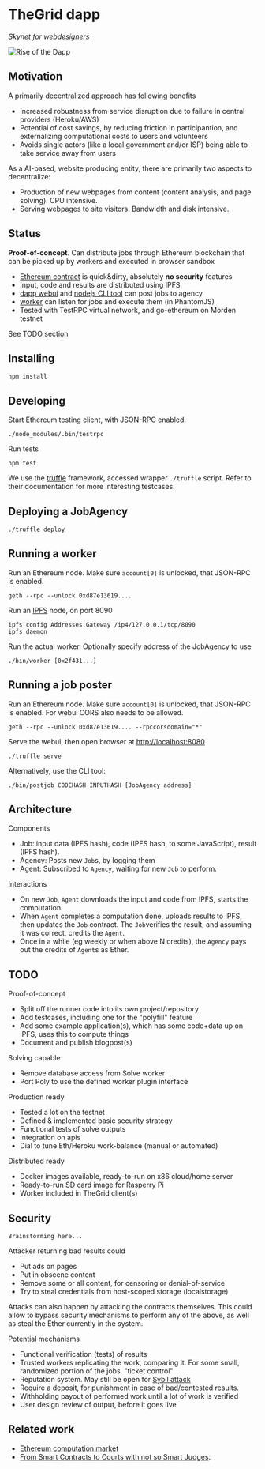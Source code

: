 # TheGrid dapp

*Skynet for webdesigners*

![Rise of the Dapp](http://gateway.ipfs.io/ipfs/QmaZDEQB4LrT7CQzEtAfKCDHrqsAgKfdig96QrV7rbNMJw)

## Motivation

A primarily decentralized approach has following benefits

* Increased robustness from service disruption due to failure in central providers (Heroku/AWS)
* Potential of cost savings, by reducing friction in participantion,
and externalizing computational costs to users and volunteers
* Avoids single actors (like a local government and/or ISP) being able to take service away from users

As a AI-based, website producing entity, there are primarily two aspects to decentralize:

* Production of new webpages from content (content analysis, and page solving).
CPU intensive.
* Serving webpages to site visitors.
Bandwidth and disk intensive.

## Status

**Proof-of-concept**. Can distribute jobs through Ethereum blockchain
that can be picked up by workers and executed in browser sandbox

* [Ethereum contract](./contracts/JobAgency.sol) is quick&dirty, absolutely **no security** features
* Input, code and results are distributed using IPFS
* [dapp webui](./app/javascript/app.coffee) and [nodejs CLI tool](./worker/postjob) can post jobs to agency
* [worker](./src/worker.coffee) can listen for jobs and execute them (in PhantomJS)
* Tested with TestRPC virtual network, and go-ethereum on Morden testnet

See TODO section

## Installing

    npm install

## Developing

Start Ethereum testing client, with JSON-RPC enabled. 

    ./node_modules/.bin/testrpc

Run tests

    npm test

We use the [truffle](https://github.com/ConsenSys/truffle) framework, accessed wrapper `./truffle` script.
Refer to their documentation for more interesting testcases.

## Deploying a JobAgency

    ./truffle deploy

## Running a worker

Run an Ethereum node. Make sure `account[0]` is unlocked, that JSON-RPC is enabled.

    geth --rpc --unlock 0xd87e13619....

Run an [IPFS](https://github.com/ipfs/go-ipfs) node, on port 8090
    
    ipfs config Addresses.Gateway /ip4/127.0.0.1/tcp/8090
    ipfs daemon

Run the actual worker. Optionally specify address of the JobAgency to use

    ./bin/worker [0x2f431...]

## Running a job poster

Run an Ethereum node.
Make sure `account[0]` is unlocked, that JSON-RPC is enabled.
For webui CORS also needs to be allowed.

    geth --rpc --unlock 0xd87e13619.... --rpccorsdomain="*"

Serve the webui, then open browser at [http://localhost:8080](http://localhost:8080)

    ./truffle serve

Alternatively, use the CLI tool:

    ./bin/postjob CODEHASH INPUTHASH [JobAgency address]

## Architecture

Components

* Job: input data (IPFS hash), code (IPFS hash, to some JavaScript), result (IPFS hash).
* Agency: Posts new `Job`s, by logging them
* Agent: Subscribed to `Agency`, waiting for new `Job` to perform.

Interactions

* On new `Job`, `Agent` downloads the input and code from IPFS, starts the computation.
* When `Agent` completes a computation done, uploads results to IPFS, then updates the `Job` contract.
The `Job`verifies the result, and assuming it was correct, credits the `Agent`.
* Once in a while (eg weekly or when above N credits), the `Agency` pays out the credits of `Agent`s as Ether.

## TODO

Proof-of-concept

* Split off the runner code into its own project/repository
* Add testcases, including one for the "polyfill" feature
* Add some example application(s),
which has some code+data up on IPFS, uses this to compute things
* Document and publish blogpost(s)

Solving capable

* Remove database access from Solve worker
* Port Poly to use the defined worker plugin interface

Production ready

* Tested a lot on the testnet
* Defined & implemented basic security strategy
* Functional tests of solve outputs
* Integration on apis
* Dial to tune Eth/Heroku work-balance (manual or automated)

Distributed ready

* Docker images available, ready-to-run on x86 cloud/home server
* Ready-to-run SD card image for Rasperry Pi
* Worker included in TheGrid client(s)


## Security

`Brainstorming here...`

Attacker returning bad results could

* Put ads on pages
* Put in obscene content
* Remove some or all content, for censoring or denial-of-service
* Try to steal credentials from host-scoped storage (localstorage)

Attacks can also happen by attacking the contracts themselves.
This could allow to bypass security mechanisms to perform any of the above,
as well as steal the Ether currently in the system.

Potential mechanisms

* Functional verification (tests) of results
* Trusted workers replicating the work, comparing it.
For some small, randomized portion of the jobs. "ticket control"
* Reputation system. May still be open for [Sybil attack](https://en.wikipedia.org/wiki/Sybil_attack)
* Require a deposit, for punishment in case of bad/contested results.
* Withholding payout of performed work until a lot of work is verified
* User design review of output, before it goes live


## Related work

* [Ethereum computation market](https://github.com/pipermerriam/ethereum-computation-market)
* [From Smart Contracts to Courts with not so Smart Judges](https://blog.ethereum.org/2016/02/17/smart-contracts-courts-not-smart-judges/).


